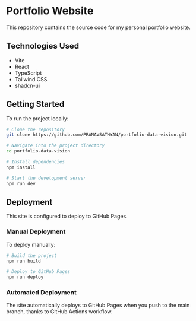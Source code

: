 
# Portfolio Website

This repository contains the source code for my personal portfolio website.

## Technologies Used

- Vite
- React
- TypeScript
- Tailwind CSS
- shadcn-ui

## Getting Started

To run the project locally:

```bash
# Clone the repository
git clone https://github.com/PRANAVSATHYAN/portfolio-data-vision.git

# Navigate into the project directory
cd portfolio-data-vision

# Install dependencies
npm install

# Start the development server
npm run dev
```

## Deployment

This site is configured to deploy to GitHub Pages.

### Manual Deployment

To deploy manually:

```bash
# Build the project
npm run build

# Deploy to GitHub Pages
npm run deploy
```

### Automated Deployment

The site automatically deploys to GitHub Pages when you push to the main branch, thanks to GitHub Actions workflow.

